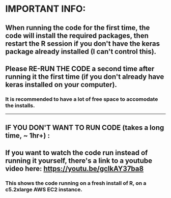 # IMPORTANT INFO:

## When running the code for the first time, the code will install the required packages, then restart the R session **if you don't have the keras package already installed** (I can't control this). 
## Please RE-RUN THE CODE a second time after running it the first time (if you don't already have keras installed on your computer).
### It is recommended to have a lot of free space to accomodate the installs. 
------------------------------------------------
## IF YOU DON'T WANT TO RUN CODE (takes a long time, ~ 1hr+) :
## If you want to watch the code run instead of running it yourself, there's a link to a youtube video here: https://youtu.be/gclkAY37ba8
### This shows the code running on a fresh install of R, on a c5.2xlarge AWS EC2 instance.
